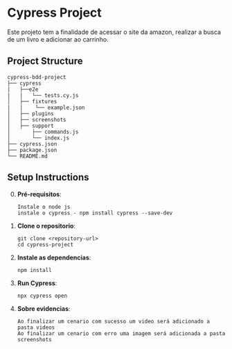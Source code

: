 # Cypress Project

Este projeto tem a finalidade de acessar o site da amazon, realizar a busca de um livro e adicionar ao carrinho.

## Project Structure

```
cypress-bdd-project
├── cypress
|   ├──e2e
|   |   └── tests.cy.js
│   ├── fixtures
|   |    └── example.json
│   ├── plugins
│   ├── screenshots
│   ├── support
│       ├── commands.js
│       └── index.js
├── cypress.json
├── package.json
└── README.md
```

## Setup Instructions

0. **Pré-requisitos**:
   ```
   Instale o node js
   instale o cypress - npm install cypress --save-dev
   ```

1. **Clone o repositorio**:
   ```
   git clone <repository-url>
   cd cypress-project
   ```

2. **Instale as dependencias**:
   ```
   npm install
   ```

3. **Run Cypress**:
   ```
   npx cypress open
   ```

4. **Sobre evidencias**:
   ```
   Ao finalizar um cenario com sucesso um video será adicionado a pasta videos
   Ao finalizar um cenario com erro uma imagem será adicionada a pasta screenshots
   ```
